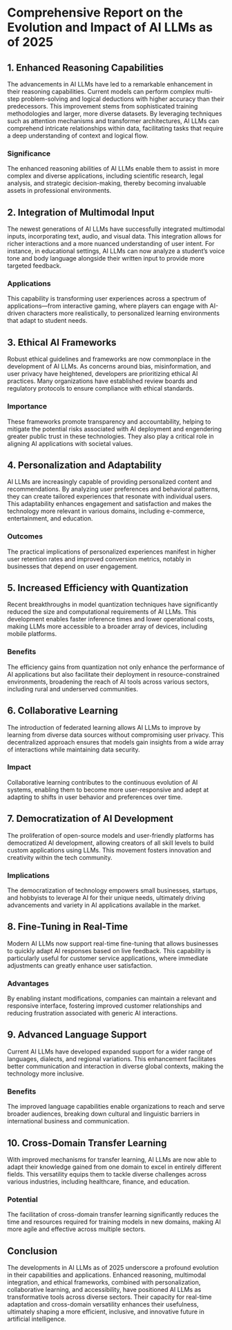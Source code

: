 # Comprehensive Report on the Evolution and Impact of AI LLMs as of 2025

## 1. Enhanced Reasoning Capabilities
The advancements in AI LLMs have led to a remarkable enhancement in their reasoning capabilities. Current models can perform complex multi-step problem-solving and logical deductions with higher accuracy than their predecessors. This improvement stems from sophisticated training methodologies and larger, more diverse datasets. By leveraging techniques such as attention mechanisms and transformer architectures, AI LLMs can comprehend intricate relationships within data, facilitating tasks that require a deep understanding of context and logical flow. 

### Significance
The enhanced reasoning abilities of AI LLMs enable them to assist in more complex and diverse applications, including scientific research, legal analysis, and strategic decision-making, thereby becoming invaluable assets in professional environments.

## 2. Integration of Multimodal Input
The newest generations of AI LLMs have successfully integrated multimodal inputs, incorporating text, audio, and visual data. This integration allows for richer interactions and a more nuanced understanding of user intent. For instance, in educational settings, AI LLMs can now analyze a student’s voice tone and body language alongside their written input to provide more targeted feedback.

### Applications
This capability is transforming user experiences across a spectrum of applications—from interactive gaming, where players can engage with AI-driven characters more realistically, to personalized learning environments that adapt to student needs.

## 3. Ethical AI Frameworks
Robust ethical guidelines and frameworks are now commonplace in the development of AI LLMs. As concerns around bias, misinformation, and user privacy have heightened, developers are prioritizing ethical AI practices. Many organizations have established review boards and regulatory protocols to ensure compliance with ethical standards.

### Importance
These frameworks promote transparency and accountability, helping to mitigate the potential risks associated with AI deployment and engendering greater public trust in these technologies. They also play a critical role in aligning AI applications with societal values.

## 4. Personalization and Adaptability
AI LLMs are increasingly capable of providing personalized content and recommendations. By analyzing user preferences and behavioral patterns, they can create tailored experiences that resonate with individual users. This adaptability enhances engagement and satisfaction and makes the technology more relevant in various domains, including e-commerce, entertainment, and education.

### Outcomes
The practical implications of personalized experiences manifest in higher user retention rates and improved conversion metrics, notably in businesses that depend on user engagement.

## 5. Increased Efficiency with Quantization
Recent breakthroughs in model quantization techniques have significantly reduced the size and computational requirements of AI LLMs. This development enables faster inference times and lower operational costs, making LLMs more accessible to a broader array of devices, including mobile platforms.

### Benefits
The efficiency gains from quantization not only enhance the performance of AI applications but also facilitate their deployment in resource-constrained environments, broadening the reach of AI tools across various sectors, including rural and underserved communities.

## 6. Collaborative Learning
The introduction of federated learning allows AI LLMs to improve by learning from diverse data sources without compromising user privacy. This decentralized approach ensures that models gain insights from a wide array of interactions while maintaining data security.

### Impact
Collaborative learning contributes to the continuous evolution of AI systems, enabling them to become more user-responsive and adept at adapting to shifts in user behavior and preferences over time.

## 7. Democratization of AI Development
The proliferation of open-source models and user-friendly platforms has democratized AI development, allowing creators of all skill levels to build custom applications using LLMs. This movement fosters innovation and creativity within the tech community.

### Implications
The democratization of technology empowers small businesses, startups, and hobbyists to leverage AI for their unique needs, ultimately driving advancements and variety in AI applications available in the market.

## 8. Fine-Tuning in Real-Time
Modern AI LLMs now support real-time fine-tuning that allows businesses to quickly adapt AI responses based on live feedback. This capability is particularly useful for customer service applications, where immediate adjustments can greatly enhance user satisfaction.

### Advantages
By enabling instant modifications, companies can maintain a relevant and responsive interface, fostering improved customer relationships and reducing frustration associated with generic AI interactions.

## 9. Advanced Language Support
Current AI LLMs have developed expanded support for a wider range of languages, dialects, and regional variations. This enhancement facilitates better communication and interaction in diverse global contexts, making the technology more inclusive.

### Benefits
The improved language capabilities enable organizations to reach and serve broader audiences, breaking down cultural and linguistic barriers in international business and communication.

## 10. Cross-Domain Transfer Learning
With improved mechanisms for transfer learning, AI LLMs are now able to adapt their knowledge gained from one domain to excel in entirely different fields. This versatility equips them to tackle diverse challenges across various industries, including healthcare, finance, and education.

### Potential
The facilitation of cross-domain transfer learning significantly reduces the time and resources required for training models in new domains, making AI more agile and effective across multiple sectors.

## Conclusion
The developments in AI LLMs as of 2025 underscore a profound evolution in their capabilities and applications. Enhanced reasoning, multimodal integration, and ethical frameworks, combined with personalization, collaborative learning, and accessibility, have positioned AI LLMs as transformative tools across diverse sectors. Their capacity for real-time adaptation and cross-domain versatility enhances their usefulness, ultimately shaping a more efficient, inclusive, and innovative future in artificial intelligence.